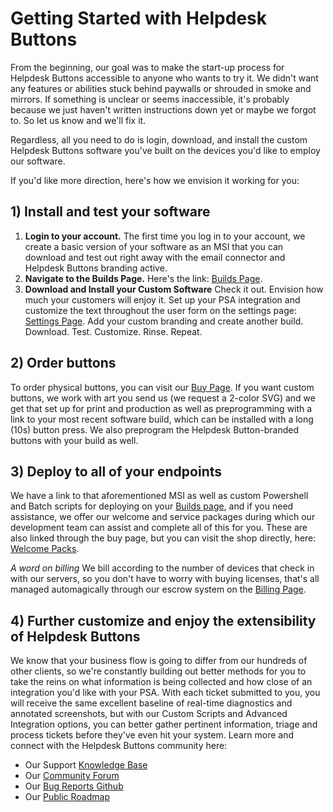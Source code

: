 # Getting Started with Helpdesk Buttons
From the beginning, our goal was to make the start-up process for Helpdesk Buttons accessible to anyone who wants to try it. We didn't want any features or abilities stuck behind paywalls or shrouded in smoke and mirrors. If something is unclear or seems inaccessible, it's probably because we just haven't written instructions down yet or maybe we forgot to. So let us know and we'll fix it.

Regardless, all you need to do is login, download, and install the custom Helpdesk Buttons software you've built on the devices you'd like to employ our software.

If you'd like more direction, here's how we envision it working for you:

## 1) Install and test your software
1. **Login to your account.**
The first time you log in to your account, we create a basic version of your software as an MSI that you can download and test out right away with the email connector and Helpdesk Buttons branding active.
2. **Navigate to the Builds Page.**
Here's the link: [Builds Page](https://beta.helpdeskbuttons.com/builds.php).
3. **Download and Install your Custom Software**
Check it out. Envision how much your customers will enjoy it. Set up your PSA integration and customize the text throughout the user form on the settings page: [Settings Page](https://beta.helpdeskbuttons.com/settings.php). Add your custom branding and create another build. Download. Test. Customize. Rinse. Repeat.

## 2) Order buttons
To order physical buttons, you can visit our [Buy Page](https://beta.helpdeskbuttons.com/buy.php).
If you want custom buttons, we work with art you send us (we request a 2-color SVG) and we get that set up for print and production as well as preprogramming with a link to your most recent software build, which can be installed with a long (10s) button press. We also preprogram the Helpdesk Button-branded buttons with your build as well.

## 3) Deploy to all of your endpoints
We have a link to that aforementioned MSI as well as custom Powershell and Batch scripts for deploying on your [Builds page](https://beta.helpdeskbuttons.com/builds.php), and if you need assistance, we offer our welcome and service packages during which our development team can assist and complete all of this for you. These are also linked through the buy page, but you can visit the shop directly, here: [Welcome Packs](https://cms.helpdeskbuttons.com/product-category/starter-pack/).

*A word on billing*
We bill according to the number of devices that check in with our servers, so you don't have to worry with buying licenses, that's all managed automagically through our escrow system on the [Billing Page](https://beta.helpdeskbuttons.com/billing.php).

## 4) Further customize and enjoy the extensibility of Helpdesk Buttons
We know that your business flow is going to differ from our hundreds of other clients, so we're constantly building out better methods for you to take the reins on what information is being collected and how close of an integration you'd like with your PSA. With each ticket submitted to you, you will receive the same excellent baseline of real-time diagnostics and annotated screenshots, but with our Custom Scripts and Advanced Integration options, you can better gather pertinent information, triage and process tickets before they've even hit your system. Learn more and connect with the Helpdesk Buttons community here:
- Our Support [Knowledge Base](https://docs.tier2tickets.com/)
- Our [Community Forum](https://community.tier2tickets.com/)
- Our [Bug Reports Github](https://github.com/tier2tickets/feedback/issues)
- Our [Public Roadmap](https://trello.com/b/wSlyA6vW/phase-2-roadmap)
